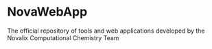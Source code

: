 # NovaWebApp
The official repository of tools and web applications developed by the Novalix Computational Chemistry Team
